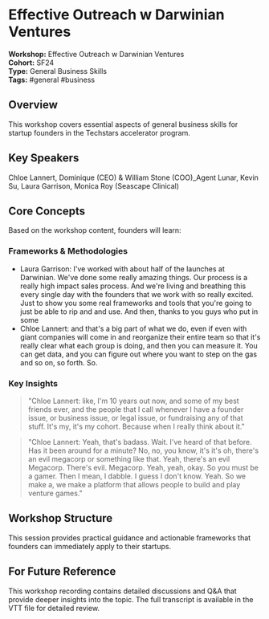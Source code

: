 # Effective Outreach w  Darwinian Ventures

**Workshop:** Effective Outreach w  Darwinian Ventures  
**Cohort:** SF24  
**Type:** General Business Skills  
**Tags:** #general #business

## Overview

This workshop covers essential aspects of general business skills for startup founders in the Techstars accelerator program.

## Key Speakers

Chloe Lannert, Dominique (CEO) & William Stone (COO)_Agent Lunar, Kevin Su, Laura Garrison, Monica Roy (Seascape Clinical)

## Core Concepts

Based on the workshop content, founders will learn:


### Frameworks & Methodologies

- Laura Garrison: I've worked with about half of the launches at Darwinian. We've done some really amazing things. Our process is a really high impact sales process. And we're living and breathing this every single day with the founders that we work with so really excited. Just to show you some real frameworks and tools that you're going to just be able to rip and and use. And then, thanks to you guys who put in some
- Chloe Lannert: and that's a big part of what we do, even if even with giant companies will come in and reorganize their entire team so that it's really clear what each group is doing, and then you can measure it. You can get data, and you can figure out where you want to step on the gas and so on, so forth. So.

### Key Insights

> "Chloe Lannert: like, I'm 10 years out now, and some of my best friends ever, and the people that I call whenever I have a founder issue, or business issue, or legal issue, or fundraising any of that stuff. It's my, it's my cohort. Because when I really think about it."

> "Chloe Lannert: Yeah, that's badass. Wait. I've heard of that before. Has it been around for a minute? No, no, you know, it's it's oh, there's an evil megacorp or something like that. Yeah, there's an evil Megacorp. There's evil. Megacorp. Yeah, yeah, okay. So you must be a gamer. Then I mean, I dabble. I guess I don't know. Yeah. So we make a, we make a platform that allows people to build and play venture games."


## Workshop Structure

This session provides practical guidance and actionable frameworks that founders can immediately apply to their startups.

## For Future Reference

This workshop recording contains detailed discussions and Q&A that provide deeper insights into the topic. The full transcript is available in the VTT file for detailed review.
